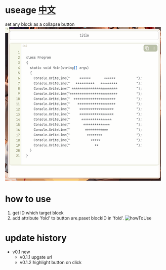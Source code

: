 # useage  [中文](https://github.com/AirParty/siyuan-plugin-fold-button/blob/main/README_zh_CN.md)
set any block as a collapse button
![useage](https://github.com/AirParty/siyuan-plugin-fold-button/blob/main/useage.gif)
# how to use
1. get ID which target block
2. add attribute 'fold' to button are.paset blockID in 'fold'.
![howToUse](https://github.com/AirParty/siyuan-plugin-fold-button/blob/main/howToUse.gif)

# update history
- v0.1 
    new
    - v0.1.1
        upgate url
    - v0.1.2
        highlight button on click